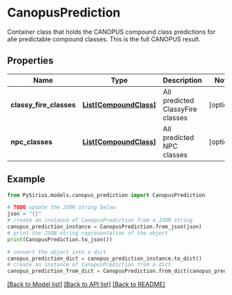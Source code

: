# CanopusPrediction

Container class that holds the CANOPUS compound class predictions for alle predictable compound classes.  This is the full CANOPUS result.

## Properties

Name | Type | Description | Notes
------------ | ------------- | ------------- | -------------
**classy_fire_classes** | [**List[CompoundClass]**](CompoundClass.md) | All predicted ClassyFire classes | [optional] 
**npc_classes** | [**List[CompoundClass]**](CompoundClass.md) | All predicted NPC classes | [optional] 

## Example

```python
from PySirius.models.canopus_prediction import CanopusPrediction

# TODO update the JSON string below
json = "{}"
# create an instance of CanopusPrediction from a JSON string
canopus_prediction_instance = CanopusPrediction.from_json(json)
# print the JSON string representation of the object
print(CanopusPrediction.to_json())

# convert the object into a dict
canopus_prediction_dict = canopus_prediction_instance.to_dict()
# create an instance of CanopusPrediction from a dict
canopus_prediction_from_dict = CanopusPrediction.from_dict(canopus_prediction_dict)
```
[[Back to Model list]](../README.md#documentation-for-models) [[Back to API list]](../README.md#documentation-for-api-endpoints) [[Back to README]](../README.md)


